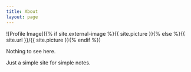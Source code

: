 ```yaml
---
title: About
layout: page
---
```

![Profile Image]({% if site.external-image %}{{ site.picture }}{% else %}{{ site.url }}/{{ site.picture }}{% endif %})

<p>Nothing to see here.</p>

<p>Just a simple site for simple notes.</p>

